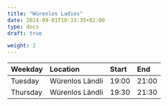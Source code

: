 ```yaml
---
title: "Würenlos Ladies"
date: 2024-09-01T10:33:35+02:00
type: docs
draft: true

weight: 2
---
```



| Weekday  | Location        | Start | End   |
|:---------|:----------------|:------|:------|
| Tuesday  | Würenlos Ländli | 19:00 | 21:00 |
| Thursday | Würenlos Ländli | 19:30 | 21:30 |

